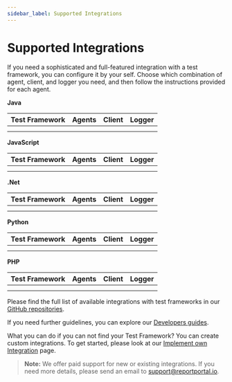 ```yaml
---
sidebar_label: Supported Integrations
---
```


# Supported Integrations

If you need a sophisticated and full-featured integration with a test framework, you can configure it by your self.
Choose which combination of agent, client, and logger you need, and then follow the instructions provided for each agent.

**Java**

| **Test Framework**         | **Agents** |**Client** | **Logger**| 
|----------------------------| ------------- |------------- | ------------- |
|       | | | |
|  | | | |


**JavaScript**

| **Test Framework**         | **Agents** |**Client** | **Logger**| 
|----------------------------| ------------- |------------- | ------------- |
|       | | | |
|  | | | |

**.Net**

| **Test Framework**         | **Agents** |**Client** | **Logger**| 
|----------------------------| ------------- |------------- | ------------- |
|       | | | |
|  | | | |

**Python**

| **Test Framework**         | **Agents** |**Client** | **Logger**| 
|----------------------------| ------------- |------------- | ------------- |
|       | | | |
|  | | | |


**PHP**


| **Test Framework**         | **Agents** |**Client** | **Logger**| 
|----------------------------| ------------- |------------- | ------------- |
|       | | | |
|  | | | |


Please find the full list of available integrations with test frameworks in our [GitHub repositories](https://github.com/reportportal).

If you need further guidelines, you can explore our [Developers guides](/log-data-in-report-portal/DevelopersGuides).

What you can do if you can not find your Test Framework?
You can create custom integrations. To get started, please look at our [Implement own Integration](/log-data-in-report-portal/ImplementOwnIntegration) page.

>**Note:**
> We offer paid support for new or existing integrations. If you need more details, please send an email to support@reportportal.io.
